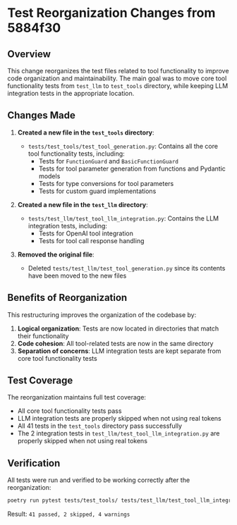 # Test Reorganization Changes from 5884f30

## Overview

This change reorganizes the test files related to tool functionality to improve code organization and maintainability. The main goal was to move core tool functionality tests from `test_llm` to `test_tools` directory, while keeping LLM integration tests in the appropriate location.

## Changes Made

1. **Created a new file in the `test_tools` directory**:
   - `tests/test_tools/test_tool_generation.py`: Contains all the core tool functionality tests, including:
     - Tests for `FunctionGuard` and `BasicFunctionGuard`
     - Tests for tool parameter generation from functions and Pydantic models
     - Tests for type conversions for tool parameters
     - Tests for custom guard implementations

2. **Created a new file in the `test_llm` directory**:
   - `tests/test_llm/test_tool_llm_integration.py`: Contains the LLM integration tests, including:
     - Tests for OpenAI tool integration
     - Tests for tool call response handling

3. **Removed the original file**:
   - Deleted `tests/test_llm/test_tool_generation.py` since its contents have been moved to the new files

## Benefits of Reorganization

This restructuring improves the organization of the codebase by:

1. **Logical organization**: Tests are now located in directories that match their functionality
2. **Code cohesion**: All tool-related tests are now in the same directory
3. **Separation of concerns**: LLM integration tests are kept separate from core tool functionality tests

## Test Coverage

The reorganization maintains full test coverage:

- All core tool functionality tests pass
- LLM integration tests are properly skipped when not using real tokens
- All 41 tests in the `test_tools` directory pass successfully
- The 2 integration tests in `test_llm/test_tool_llm_integration.py` are properly skipped when not using real tokens

## Verification

All tests were run and verified to be working correctly after the reorganization:

```bash
poetry run pytest tests/test_tools/ tests/test_llm/test_tool_llm_integration.py -v
```

Result: `41 passed, 2 skipped, 4 warnings`
